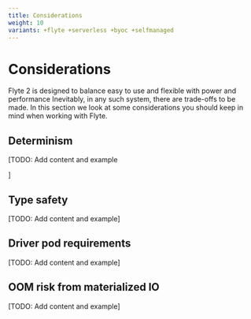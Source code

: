 ```yaml
---
title: Considerations
weight: 10
variants: +flyte +serverless +byoc +selfmanaged
---
```


# Considerations

Flyte 2 is designed to balance easy to use and flexible with power and performance
Inevitably, in any such system, there are trade-offs to be made.
In this section we look at some considerations you should keep in mind when working with Flyte.

## Determinism

[TODO: Add content and example



]

## Type safety

[TODO: Add content and example]

## Driver pod requirements

[TODO: Add content and example]

## OOM risk from materialized IO

[TODO: Add content and example]